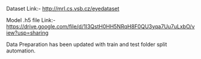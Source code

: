 
Dataset Link:- http://mrl.cs.vsb.cz/eyedataset

Model .h5 file Link:- https://drive.google.com/file/d/1I3QstH0HH5NRqH8F0QU3yqa7Uu7uLxbO/view?usp=sharing

Data Preparation has been updated with train and test folder split automation.




